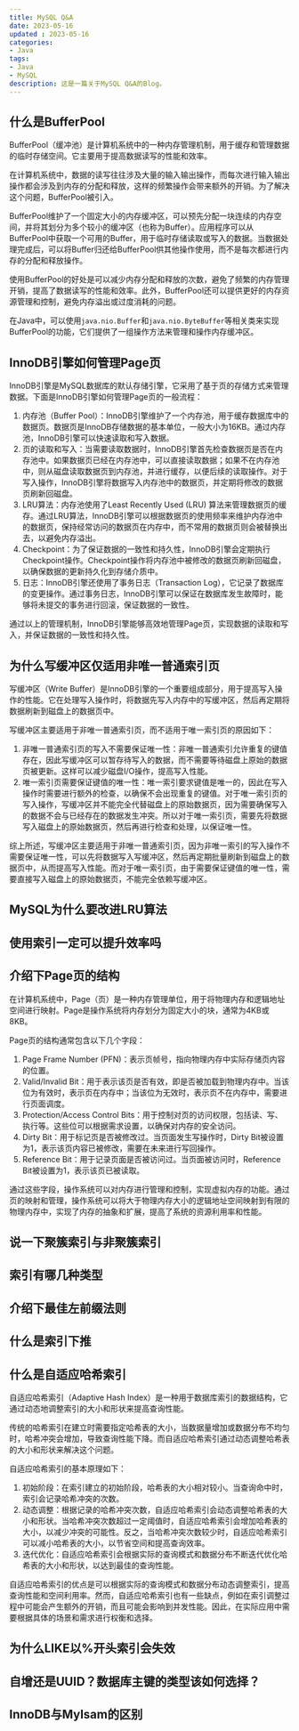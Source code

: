 ```yaml
---
title: MySQL Q&A
date: 2023-05-16
updated : 2023-05-16
categories: 
- Java 
tags: 
- Java
- MySQL 
description: 这是一篇关于MySQL Q&A的Blog。
---
```


## 什么是BufferPool

BufferPool（缓冲池）是计算机系统中的一种内存管理机制，用于缓存和管理数据的临时存储空间。它主要用于提高数据读写的性能和效率。

在计算机系统中，数据的读写往往涉及大量的输入输出操作，而每次进行输入输出操作都会涉及到内存的分配和释放，这样的频繁操作会带来额外的开销。为了解决这个问题，BufferPool被引入。

BufferPool维护了一个固定大小的内存缓冲区，可以预先分配一块连续的内存空间，并将其划分为多个较小的缓冲区（也称为Buffer）。应用程序可以从BufferPool中获取一个可用的Buffer，用于临时存储读取或写入的数据。当数据处理完成后，可以将Buffer归还给BufferPool供其他操作使用，而不是每次都进行内存的分配和释放操作。

使用BufferPool的好处是可以减少内存分配和释放的次数，避免了频繁的内存管理开销，提高了数据读写的性能和效率。此外，BufferPool还可以提供更好的内存资源管理和控制，避免内存溢出或过度消耗的问题。

在Java中，可以使用`java.nio.Buffer`和`java.nio.ByteBuffer`等相关类来实现BufferPool的功能，它们提供了一组操作方法来管理和操作内存缓冲区。

## InnoDB引擎如何管理Page页

InnoDB引擎是MySQL数据库的默认存储引擎，它采用了基于页的存储方式来管理数据。下面是InnoDB引擎如何管理Page页的一般流程：

1. 内存池（Buffer Pool）：InnoDB引擎维护了一个内存池，用于缓存数据库中的数据页。数据页是InnoDB存储数据的基本单位，一般大小为16KB。通过内存池，InnoDB引擎可以快速读取和写入数据。
2. 页的读取和写入：当需要读取数据时，InnoDB引擎首先检查数据页是否在内存池中。如果数据页已经在内存池中，可以直接读取数据；如果不在内存池中，则从磁盘读取数据页到内存池，并进行缓存，以便后续的读取操作。对于写入操作，InnoDB引擎将数据写入内存池中的数据页，并定期将修改的数据页刷新回磁盘。
3. LRU算法：内存池使用了Least Recently Used (LRU) 算法来管理数据页的缓存。通过LRU算法，InnoDB引擎可以根据数据页的使用频率来维护内存池中的数据页，保持经常访问的数据页在内存中，而不常用的数据页则会被替换出去，以避免内存溢出。
4. Checkpoint：为了保证数据的一致性和持久性，InnoDB引擎会定期执行Checkpoint操作。Checkpoint操作将内存池中被修改的数据页刷新回磁盘，以确保数据的更新持久化到存储介质中。
5. 日志：InnoDB引擎还使用了事务日志（Transaction Log），它记录了数据库的变更操作。通过事务日志，InnoDB引擎可以保证在数据库发生故障时，能够将未提交的事务进行回滚，保证数据的一致性。

通过以上的管理机制，InnoDB引擎能够高效地管理Page页，实现数据的读取和写入，并保证数据的一致性和持久性。

## 为什么写缓冲区仅适用非唯一普通索引页

写缓冲区（Write Buffer）是InnoDB引擎的一个重要组成部分，用于提高写入操作的性能。它在处理写入操作时，将数据先写入内存中的写缓冲区，然后再定期将数据刷新到磁盘上的数据页中。

写缓冲区主要适用于非唯一普通索引页，而不适用于唯一索引页的原因如下：

1. 非唯一普通索引页的写入不需要保证唯一性：非唯一普通索引允许重复的键值存在，因此写缓冲区可以暂存待写入的数据，而不需要等待磁盘上原始的数据页被更新。这样可以减少磁盘I/O操作，提高写入性能。
2. 唯一索引页需要保证键值的唯一性：唯一索引要求键值是唯一的，因此在写入操作时需要进行额外的检查，以确保不会出现重复的键值。对于唯一索引页的写入操作，写缓冲区并不能完全代替磁盘上的原始数据页，因为需要确保写入的数据不会与已经存在的数据发生冲突。所以对于唯一索引页，需要先将数据写入磁盘上的原始数据页，然后再进行检查和处理，以保证唯一性。

综上所述，写缓冲区主要适用于非唯一普通索引页，因为非唯一索引的写入操作不需要保证唯一性，可以先将数据写入写缓冲区，然后再定期批量刷新到磁盘上的数据页中，从而提高写入性能。而对于唯一索引页，由于需要保证键值的唯一性，需要直接写入磁盘上的原始数据页，不能完全依赖写缓冲区。

## MySQL为什么要改进LRU算法

## 使用索引一定可以提升效率吗

## 介绍下Page页的结构

在计算机系统中，Page（页）是一种内存管理单位，用于将物理内存和逻辑地址空间进行映射。Page是操作系统将内存划分为固定大小的块，通常为4KB或8KB。

Page页的结构通常包含以下几个字段：

1. Page Frame Number (PFN)：表示页帧号，指向物理内存中实际存储页内容的位置。
2. Valid/Invalid Bit：用于表示该页是否有效，即是否被加载到物理内存中。当该位为有效时，表示页在内存中；当该位为无效时，表示页不在内存中，需要进行页面调度。
3. Protection/Access Control Bits：用于控制对页的访问权限，包括读、写、执行等。这些位可以根据需求设置，以确保对内存的安全访问。
4. Dirty Bit：用于标记页是否被修改过。当页面发生写操作时，Dirty Bit被设置为1，表示该页内容已被修改，需要在未来进行写回操作。
5. Reference Bit：用于记录页面是否被访问过。当页面被访问时，Reference Bit被设置为1，表示该页已被读取。

通过这些字段，操作系统可以对内存进行管理和控制，实现虚拟内存的功能。通过页的映射和管理，操作系统可以将大于物理内存大小的逻辑地址空间映射到有限的物理内存中，实现了内存的抽象和扩展，提高了系统的资源利用率和性能。

## 说一下聚簇索引与非聚簇索引

## 索引有哪几种类型

## 介绍下最佳左前缀法则

## 什么是索引下推

## 什么是自适应哈希索引

自适应哈希索引（Adaptive Hash Index）是一种用于数据库索引的数据结构，它通过动态地调整索引的大小和形状来提高查询性能。

传统的哈希索引在建立时需要指定哈希表的大小，当数据量增加或数据分布不均匀时，哈希冲突会增加，导致查询性能下降。而自适应哈希索引通过动态调整哈希表的大小和形状来解决这个问题。

自适应哈希索引的基本原理如下：
1. 初始阶段：在索引建立的初始阶段，哈希表的大小相对较小。当查询命中时，索引会记录哈希冲突的次数。
2. 动态调整：根据记录的哈希冲突次数，自适应哈希索引会动态调整哈希表的大小和形状。当哈希冲突次数超过一定阈值时，自适应哈希索引会增加哈希表的大小，以减少冲突的可能性。反之，当哈希冲突次数较少时，自适应哈希索引可以减小哈希表的大小，以节省空间和提高查询效率。
3. 迭代优化：自适应哈希索引会根据实际的查询模式和数据分布不断迭代优化哈希表的大小和形状，以达到最佳的查询性能。

自适应哈希索引的优点是可以根据实际的查询模式和数据分布动态调整索引，提高查询性能和空间利用率。然而，自适应哈希索引也有一些缺点，例如在索引调整过程中可能会产生额外的开销，而且可能会影响到并发性能。因此，在实际应用中需要根据具体的场景和需求进行权衡和选择。

## 为什么LIKE以%开头索引会失效

## 自增还是UUID？数据库主键的类型该如何选择？

## InnoDB与MyIsam的区别

